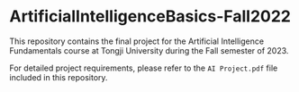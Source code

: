 # ArtificialIntelligenceBasics-Fall2022

This repository contains the final project for the Artificial Intelligence Fundamentals course at Tongji University during the Fall semester of 2023.

For detailed project requirements, please refer to the `AI Project.pdf` file included in this repository.

